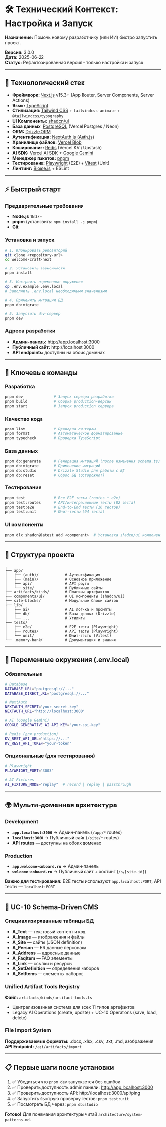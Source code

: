 # 🛠️ Технический Контекст: Настройка и Запуск

**Назначение:** Помочь новому разработчику (или ИИ) быстро запустить проект.

**Версия:** 3.0.0  
**Дата:** 2025-06-22  
**Статус:** Рефакторированная версия - только настройка и запуск

---

## 🚀 Технологический стек

- **Фреймворк:** [Next.js](https://nextjs.org/) v15.3+ (App Router, Server Components, Server Actions)
- **Язык:** [TypeScript](https://www.typescriptlang.org/)
- **Стилизация:** [Tailwind CSS](https://tailwindcss.com/) + `tailwindcss-animate` + `@tailwindcss/typography`
- **UI Компоненты:** [shadcn/ui](https://ui.shadcn.com/)
- **База данных:** [PostgreSQL](https://www.postgresql.org/) (Vercel Postgres / Neon)
- **ORM:** [Drizzle ORM](https://orm.drizzle.team/)
- **Аутентификация:** [NextAuth.js (Auth.js)](https://authjs.dev/)
- **Хранилище файлов:** [Vercel Blob](https://vercel.com/storage/blob)
- **Кэширование:** [Redis](https://redis.io/) (Vercel KV / Upstash)
- **AI SDK:** [Vercel AI SDK](https://ai-sdk.dev/) + [Google Gemini](https://ai.google.dev/)
- **Менеджер пакетов:** [pnpm](https://pnpm.io/)
- **Тестирование:** [Playwright](https://playwright.dev/) (E2E) + [Vitest](https://vitest.dev/) (Unit)
- **Линтинг:** [Biome.js](https://biomejs.dev/) + ESLint

---

## ⚡ Быстрый старт

### Предварительные требования
- **Node.js** 18.17+ 
- **pnpm** (установить: `npm install -g pnpm`)
- **Git**

### Установка и запуск
```bash
# 1. Клонировать репозиторий
git clone <repository-url>
cd welcome-craft-next

# 2. Установить зависимости
pnpm install

# 3. Настроить переменные окружения
cp .env.example .env.local
# Заполнить .env.local необходимыми значениями

# 4. Применить миграции БД
pnpm db:migrate

# 5. Запустить dev-сервер
pnpm dev
```

### Адреса разработки
- **Админ-панель:** http://app.localhost:3000
- **Публичный сайт:** http://localhost:3000
- **API endpoints:** доступны на обоих доменах

---

## 🔧 Ключевые команды

### Разработка
```bash
pnpm dev              # Запуск сервера разработки
pnpm build            # Сборка production-версии
pnpm start            # Запуск production сервера
```

### Качество кода
```bash
pnpm lint             # Проверка линтером
pnpm format           # Автоматическое форматирование
pnpm typecheck        # Проверка TypeScript
```

### База данных
```bash
pnpm db:generate      # Генерация миграций (после изменения schema.ts)
pnpm db:migrate       # Применение миграций
pnpm db:studio        # Drizzle Studio для работы с БД
pnpm db:reset         # Сброс БД (осторожно!)
```

### Тестирование
```bash
pnpm test             # Все E2E тесты (routes + e2e)
pnpm test:routes      # API/интеграционные тесты (82 теста)
pnpm test:e2e         # End-to-End тесты (16 тестов)
pnpm test:unit        # Юнит-тесты (94 теста)
```

### UI компоненты
```bash
pnpm dlx shadcn@latest add <component>  # Установка shadcn/ui компонентов
```

---

## 📂 Структура проекта

```
.
├── app/
│   ├── (auth)/            # Аутентификация
│   ├── (main)/            # Основное приложение
│   ├── api/               # API роуты
│   └── site/              # Публичные сайты
├── artifacts/kinds/       # Плагины артефактов
├── components/ui/         # UI компоненты (shadcn/ui)
├── site-blocks/           # Модульные блоки сайтов
├── lib/
│   ├── ai/                # AI логика и промпты
│   ├── db/                # База данных (Drizzle)
│   └── ...                # Утилиты
├── tests/
│   ├── e2e/               # E2E тесты (Playwright)
│   ├── routes/            # API тесты (Playwright)
│   └── unit/              # Юнит-тесты (Vitest)
└── .memory-bank/          # Документация и знания
```

---

## 🔐 Переменные окружения (.env.local)

### Обязательные
```bash
# Database
DATABASE_URL="postgresql://..."
DATABASE_DIRECT_URL="postgresql://..."

# NextAuth
NEXTAUTH_SECRET="your-secret-key"
NEXTAUTH_URL="http://localhost:3000"

# AI (Google Gemini)
GOOGLE_GENERATIVE_AI_API_KEY="your-api-key"

# Redis (для production)
KV_REST_API_URL="https://..."
KV_REST_API_TOKEN="your-token"
```

### Опциональные (для тестирования)
```bash
# Playwright
PLAYWRIGHT_PORT="3003"

# AI Fixtures
AI_FIXTURE_MODE="replay"  # record | replay | passthrough
```

---

## 🌍 Мульти-доменная архитектура

### Development
- **`app.localhost:3000`** → Админ-панель (`/app/*` routes)
- **`localhost:3000`** → Публичный сайт (`/site/*` routes)
- **API routes** — доступны на обоих доменах

### Production  
- **`app.welcome-onboard.ru`** → Админ-панель
- **`welcome-onboard.ru`** → Публичный сайт + хостинг (`/s/[site-id]`)

**Важно для тестирования:** E2E тесты используют `app.localhost:PORT`, API тесты — `localhost:PORT`

---

## 🧪 UC-10 Schema-Driven CMS

### Специализированные таблицы БД
- **A_Text** — текстовый контент и код
- **A_Image** — изображения и файлы  
- **A_Site** — сайты (JSON definition)
- **A_Person** — HR данные персонала
- **A_Address** — адресные данные
- **A_FaqItem** — FAQ элементы
- **A_Link** — ссылки и ресурсы
- **A_SetDefinition** — определения наборов
- **A_SetItems** — элементы наборов

### Unified Artifact Tools Registry
**Файл:** `artifacts/kinds/artifact-tools.ts`
- Централизованная система для всех 11 типов артефактов
- Legacy AI Operations (create, update) + UC-10 Operations (save, load, delete)

### File Import System
**Поддерживаемые форматы:** .docx, .xlsx, .csv, .txt, .md, изображения  
**API Endpoint:** `/api/artifacts/import`

---

## 📋 Первые шаги после установки

1. ✅ Убедиться что `pnpm dev` запускается без ошибок
2. ✅ Проверить доступность admin панели: http://app.localhost:3000
3. ✅ Проверить доступность API: http://localhost:3000/api/ping
4. ✅ Запустить быструю проверку тестов: `pnpm test:unit`
5. ✅ Посмотреть БД через: `pnpm db:studio`

**Готово!** Для понимания архитектуры читай `architecture/system-patterns.md`.